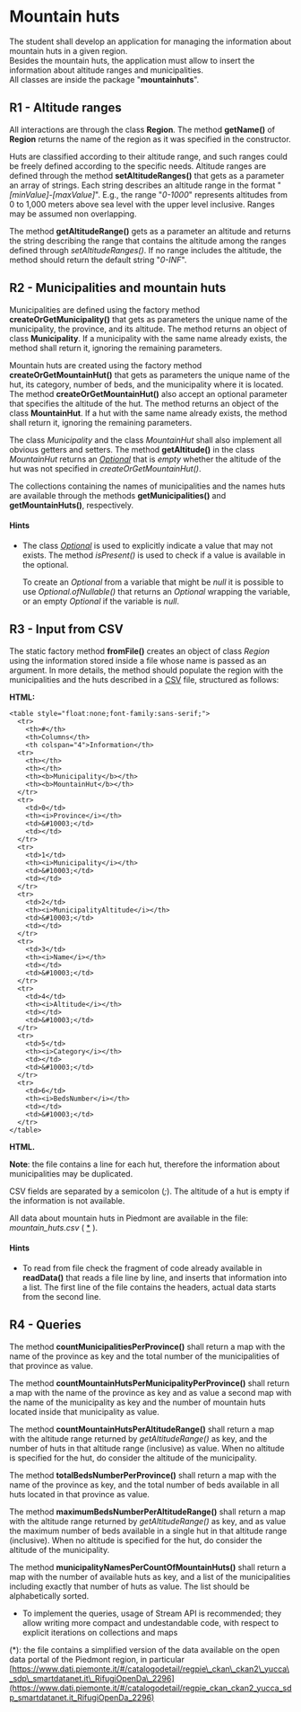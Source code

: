 Mountain huts
=============

The student shall develop an application for managing the information about mountain huts in a given region.  
Besides the mountain huts, the application must allow to insert the information about altitude ranges and municipalities.  
All classes are inside the package "**mountainhuts**".

R1 - Altitude ranges
--------------------

All interactions are through the class **Region**. The method **getName()** of **Region** returns the name of the region as it was specified in the constructor.

Huts are classified according to their altitude range, and such ranges could be freely defined according to the specific needs. Altitude ranges are defined through the method **setAltitudeRanges()** that gets as a parameter an array of strings. Each string describes an altitude range in the format "_\[minValue\]-\[maxValue\]_". E.g., the range "_0-1000_" represents altitudes from 0 to 1,000 meters above sea level with the upper level inclusive. Ranges may be assumed non overlapping.

The method **getAltitudeRange()** gets as a parameter an altitude and returns the string describing the range that contains the altitude among the ranges defined through _setAltitudeRanges()_. If no range includes the altitude, the method should return the default string "_0-INF_".

R2 - Municipalities and mountain huts
-------------------------------------

Municipalities are defined using the factory method **createOrGetMunicipality()** that gets as parameters the unique name of the municipality, the province, and its altitude. The method returns an object of class **Municipality**. If a municipality with the same name already exists, the method shall return it, ignoring the remaining parameters.

Mountain huts are created using the factory method **createOrGetMountainHut()** that gets as parameters the unique name of the hut, its category, number of beds, and the municipality where it is located. The method **createOrGetMountainHut()** also accept an optional parameter that specifies the altitude of the hut. The method returns an object of the class **MountainHut**. If a hut with the same name already exists, the method shall return it, ignoring the remaining parameters.

The class _Municipality_ and the class _MountainHut_ shall also implement all obvious getters and setters. The method **getAltitude()** in the class _MountainHut_ returns an [_Optional_](https://docs.oracle.com/javase/8/docs/api/java/util/Optional.html) that is _empty_ whether the altitude of the hut was not specified in _createOrGetMountainHut()_.

The collections containing the names of municipalities and the names huts are available through the methods **getMunicipalities()** and **getMountainHuts()**, respectively.

#### Hints

*   The class [_Optional_](https://docs.oracle.com/javase/8/docs/api/java/util/Optional.html) is used to explicitly indicate a value that may not exists. The method _isPresent()_ is used to check if a value is available in the optional.
    
    To create an _Optional_ from a variable that might be _null_ it is possible to use _Optional.ofNullable()_ that returns an _Optional_ wrapping the variable, or an empty _Optional_ if the variable is _null_.
    

R3 - Input from CSV
-------------------

The static factory method **fromFile()** creates an object of class _Region_ using the information stored inside a file whose name is passed as an argument. In more details, the method should populate the region with the municipalities and the huts described in a [CSV](https://en.wikipedia.org/wiki/Comma-separated_values) file, structured as follows:

**HTML:**

    <table style="float:none;font-family:sans-serif;">
      <tr>
        <th>#</th>
        <th>Columns</th>
        <th colspan="4">Information</th>
      <tr>
        <th></th>
        <th></th>
        <th><b>Municipality</b></th>
        <th><b>MountainHut</b></th>
      </tr>
      <tr>
        <td>0</td>
        <th><i>Province</i></th>
        <td>&#10003;</td>
        <td></td>
      </tr>
      <tr>
        <td>1</td>
        <th><i>Municipality</i></th>
        <td>&#10003;</td>
        <td></td>
      </tr>
      <tr>
        <td>2</td>
        <th><i>MunicipalityAltitude</i></th>
        <td>&#10003;</td>
        <td></td>
      </tr>
      <tr>
        <td>3</td>
        <th><i>Name</i></th>
        <td></td>
        <td>&#10003;</td>
      </tr>
      <tr>
        <td>4</td>
        <th><i>Altitude</i></th>
        <td></td>
        <td>&#10003;</td>
      </tr>
      <tr>
        <td>5</td>
        <th><i>Category</i></th>
        <td></td>
        <td>&#10003;</td>
      </tr>
      <tr>
        <td>6</td>
        <th><i>BedsNumber</i></th>
        <td></td>
        <td>&#10003;</td>
      </tr>
    </table>
    
**HTML.**

**Note**: the file contains a line for each hut, therefore the information about municipalities may be duplicated.

CSV fields are separated by a semicolon (_;_). The altitude of a hut is empty if the information is not available.

All data about mountain huts in Piedmont are available in the file: _mountain\_huts.csv_ ( [\*](#note) ).

#### Hints

*   To read from file check the fragment of code already available in **readData()** that reads a file line by line, and inserts that information into a list. The first line of the file contains the headers, actual data starts from the second line.

R4 - Queries
------------

The method **countMunicipalitiesPerProvince()** shall return a map with the name of the province as key and the total number of the municipalities of that province as value.

The method **countMountainHutsPerMunicipalityPerProvince()** shall return a map with the name of the province as key and as value a second map with the name of the municipality as key and the number of mountain huts located inside that municipality as value.

The method **countMountainHutsPerAltitudeRange()** shall return a map with the altitude range returned by _getAltitudeRange()_ as key, and the number of huts in that altitude range (inclusive) as value. When no altitude is specified for the hut, do consider the altitude of the municipality.

The method **totalBedsNumberPerProvince()** shall return a map with the name of the province as key, and the total number of beds available in all huts located in that province as value.

The method **maximumBedsNumberPerAltitudeRange()** shall return a map with the altitude range returned by _getAltitudeRange()_ as key, and as value the maximum number of beds available in a single hut in that altitude range (inclusive). When no altitude is specified for the hut, do consider the altitude of the municipality.

The method **municipalityNamesPerCountOfMountainHuts()** shall return a map with the number of available huts as key, and a list of the municipalities including exactly that number of huts as value. The list should be alphabetically sorted.

*   To implement the queries, usage of Stream API is recommended; they allow writing more compact and undestandable code, with respect to explicit iterations on collections and maps

(\*): the file contains a simplified version of the data available on the open data portal of the Piedmont region, in particular [https://www.dati.piemonte.it/#/catalogodetail/regpie\_ckan\_ckan2\_yucca\_sdp\_smartdatanet.it\_RifugiOpenDa\_2296](https://www.dati.piemonte.it/#/catalogodetail/regpie_ckan_ckan2_yucca_sdp_smartdatanet.it_RifugiOpenDa_2296)
